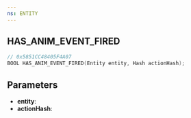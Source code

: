 ```yaml
---
ns: ENTITY
---
```

## HAS_ANIM_EVENT_FIRED

```c
// 0x5851CC48405F4A07
BOOL HAS_ANIM_EVENT_FIRED(Entity entity, Hash actionHash);
```

## Parameters
* **entity**:
* **actionHash**:
